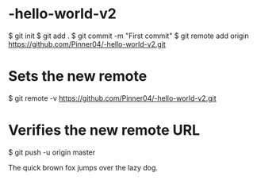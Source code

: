 # -hello-world-v2
$ git init
$ git add .	
$ git commit -m "First commit"
$ git remote add origin <https://github.com/Pinner04/-hello-world-v2.git>
# Sets the new remote
$ git remote -v https://github.com/Pinner04/-hello-world-v2.git
# Verifies the new remote URL
$ git push -u origin master
<p> The quick brown fox jumps over the lazy dog.</p>
